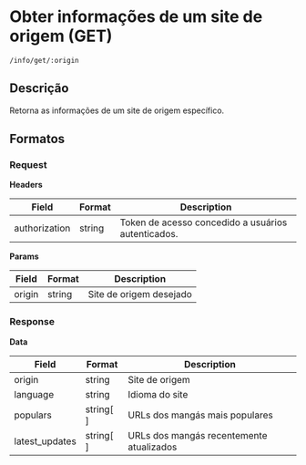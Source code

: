 # Obter informações de um site de origem (GET)

`/info/get/:origin`

## Descrição

Retorna as informações de um site de origem específico.

## Formatos

### Request

**Headers**

| Field         | Format | Description                                        |
| ------------- | ------ | -------------------------------------------------- |
| authorization | string | Token de acesso concedido a usuários autenticados. |

**Params**

| Field  | Format | Description             |
| ------ | ------ | ----------------------- |
| origin | string | Site de origem desejado |

### Response

**Data**

| Field          | Format    | Description                              |
| -------------- | --------- | ---------------------------------------- |
| origin         | string    | Site de origem                           |
| language       | string    | Idioma do site                           |
| populars       | string[ ] | URLs dos mangás mais populares           |
| latest_updates | string[ ] | URLs dos mangás recentemente atualizados |
